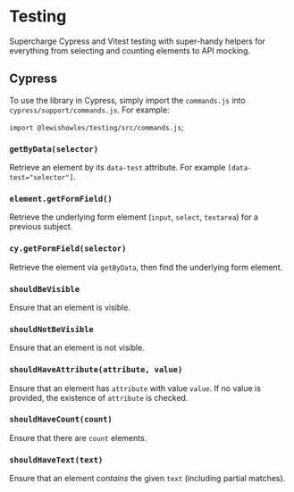 # Testing

Supercharge Cypress and Vitest testing with super-handy helpers for everything from selecting and counting elements to API mocking.

## Cypress

To use the library in Cypress, simply import the `commands.js` into `cypress/support/commands.js`. For example:

`import @lewishowles/testing/src/commands.js`;

### `getByData(selector)`

Retrieve an element by its `data-test` attribute. For example `[data-test="selector"]`.

### `element.getFormField()`

Retrieve the underlying form element (`input`, `select`, `textarea`) for a previous subject.

### `cy.getFormField(selector)`

Retrieve the element via `getByData`, then find the underlying form element.

### `shouldBeVisible`

Ensure that an element is visible.

### `shouldNotBeVisible`

Ensure that an element is not visible.

### `shouldHaveAttribute(attribute, value)`

Ensure that an element has `attribute` with value `value`. If no value is provided, the existence of `attribute` is checked.

### `shouldHaveCount(count)`

Ensure that there are `count` elements.

### `shouldHaveText(text)`

Ensure that an element _contains_ the given `text` (including partial matches).
